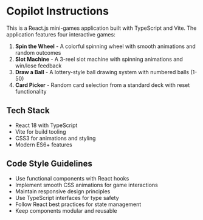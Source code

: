 # Copilot Instructions

<!-- Use this file to provide workspace-specific custom instructions to Copilot. For more details, visit https://code.visualstudio.com/docs/copilot/copilot-customization#_use-a-githubcopilotinstructionsmd-file -->

This is a React.js mini-games application built with TypeScript and Vite. The application features four interactive games:

1. **Spin the Wheel** - A colorful spinning wheel with smooth animations and random outcomes
2. **Slot Machine** - A 3-reel slot machine with spinning animations and win/lose feedback
3. **Draw a Ball** - A lottery-style ball drawing system with numbered balls (1-50)
4. **Card Picker** - Random card selection from a standard deck with reset functionality

## Tech Stack
- React 18 with TypeScript
- Vite for build tooling
- CSS3 for animations and styling
- Modern ES6+ features

## Code Style Guidelines
- Use functional components with React hooks
- Implement smooth CSS animations for game interactions
- Maintain responsive design principles
- Use TypeScript interfaces for type safety
- Follow React best practices for state management
- Keep components modular and reusable
